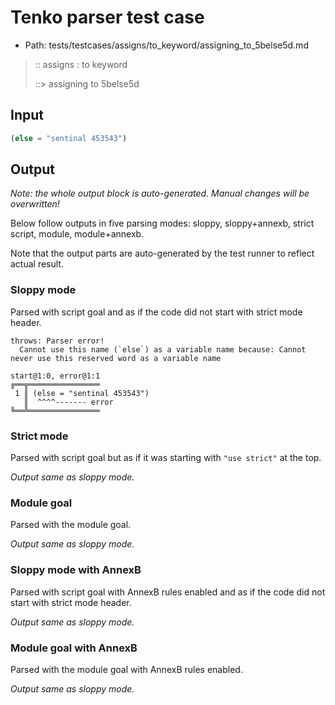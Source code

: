 # Tenko parser test case

- Path: tests/testcases/assigns/to_keyword/assigning_to_5belse5d.md

> :: assigns : to keyword
>
> ::> assigning to 5belse5d

## Input

`````js
(else = "sentinal 453543")
`````

## Output

_Note: the whole output block is auto-generated. Manual changes will be overwritten!_

Below follow outputs in five parsing modes: sloppy, sloppy+annexb, strict script, module, module+annexb.

Note that the output parts are auto-generated by the test runner to reflect actual result.

### Sloppy mode

Parsed with script goal and as if the code did not start with strict mode header.

`````
throws: Parser error!
  Cannot use this name (`else`) as a variable name because: Cannot never use this reserved word as a variable name

start@1:0, error@1:1
╔══╦════════════════
 1 ║ (else = "sentinal 453543")
   ║  ^^^^------- error
╚══╩════════════════

`````

### Strict mode

Parsed with script goal but as if it was starting with `"use strict"` at the top.

_Output same as sloppy mode._

### Module goal

Parsed with the module goal.

_Output same as sloppy mode._

### Sloppy mode with AnnexB

Parsed with script goal with AnnexB rules enabled and as if the code did not start with strict mode header.

_Output same as sloppy mode._

### Module goal with AnnexB

Parsed with the module goal with AnnexB rules enabled.

_Output same as sloppy mode._
